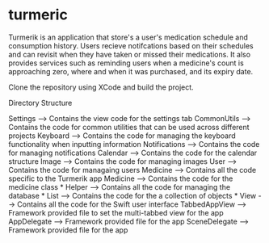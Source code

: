 # turmeric
Turmerik is an application that store's a user's medication schedule and consumption history. Users recieve notifcations based on their schedules and can revisit when they have taken or missed their medications. It also provides services such as reminding users when a medicine's count is approaching zero, where and when it was purchased, and its expiry date. 

Clone the repository using XCode and build the project. 

Directory Structure

Settings  -->  Contains the view code for the settings tab
CommonUtils --> Contains the code for common utilities that can be used across different projects
    Keyboard --> Contains the code for managing the keyboard functionality when inputting information
    Notifications --> Contains the code for managing notifications
    Calendar --> Contains the code for the calendar structure
    Image --> Contains the code for managing images
    User --> Contains the code for managaing users
Medicine --> Contains all the code specific to the Turmerik app
    Medicine --> Contains the code for the medicine class
    * Helper --> Contains all the code for managing the database
    * List --> Contains the code for the a collection of objects 
    * View --> Contains all the code for the Swift user interface
TabbedAppView --> Framework provided file to set the multi-tabbed view for the app
AppDelegate --> Framework provided file for the app
SceneDelegate --> Framework provided file for the app
